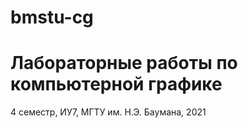 # bmstu-cg

# Лабораторные работы по компьютерной графике

4 семестр, ИУ7, МГТУ им. Н.Э. Баумана, 2021
